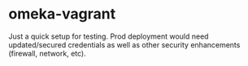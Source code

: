 # omeka-vagrant

Just a quick setup for testing. Prod deployment would need updated/secured credentials as well as other security enhancements (firewall, network, etc).
